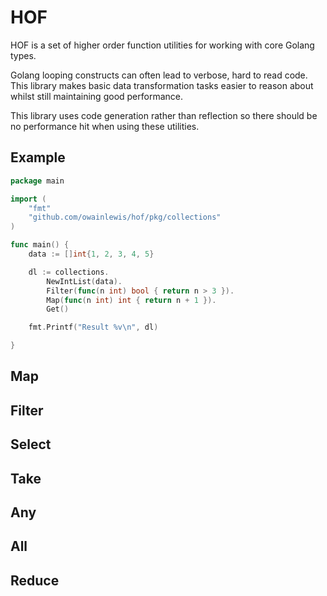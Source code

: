 # HOF

HOF is a set of higher order function utilities for working with core Golang types.

Golang looping constructs can often lead to verbose, hard to read code. This library makes
basic data transformation tasks easier to reason about whilst still maintaining good performance.

This library uses code generation rather than reflection so there should be no performance hit when
using these utilities.

## Example

```go
package main

import (
	"fmt"
	"github.com/owainlewis/hof/pkg/collections"
)

func main() {
	data := []int{1, 2, 3, 4, 5}

	dl := collections.
		NewIntList(data).
		Filter(func(n int) bool { return n > 3 }).
		Map(func(n int) int { return n + 1 }).
		Get()

	fmt.Printf("Result %v\n", dl)

}
```

## Map

## Filter

## Select

## Take

## Any

## All

## Reduce
